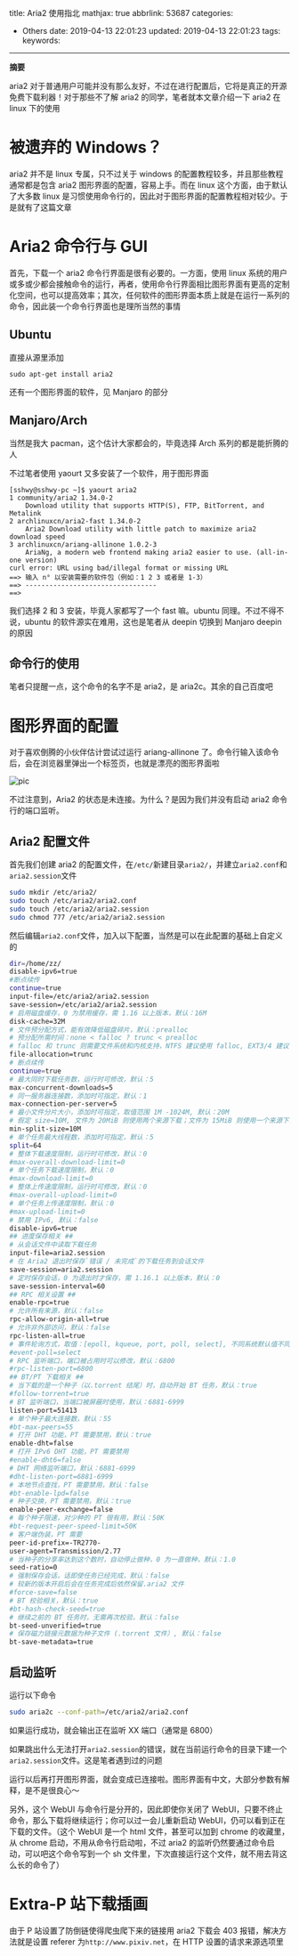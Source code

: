 title: Aria2 使用指北
mathjax: true
abbrlink: 53687
categories:
  - Others
date: 2019-04-13 22:01:23
updated: 2019-04-13 22:01:23
tags:
keywords:
---


**摘要**

aria2 对于普通用户可能并没有那么友好，不过在进行配置后，它将是真正的开源免费下载利器！对于那些不了解 aria2 的同学，笔者就本文章介绍一下 aria2 在 linux 下的使用


<!--more-->

# 被遗弃的 Windows？

aria2 并不是 linux 专属，只不过关于 windows 的配置教程较多，并且那些教程通常都是包含 aria2 图形界面的配置，容易上手。而在 linux 这个方面，由于默认了大多数 linux 是习惯使用命令行的，因此对于图形界面的配置教程相对较少。于是就有了这篇文章

# Aria2 命令行与 GUI

首先，下载一个 aria2 命令行界面是很有必要的。一方面，使用 linux 系统的用户或多或少都会接触命令的运行，再者，使用命令行界面相比图形界面有更高的定制化空间，也可以提高效率；其次，任何软件的图形界面本质上就是在运行一系列的命令，因此装一个命令行界面也是理所当然的事情

## Ubuntu

直接从源里添加

```
sudo apt-get install aria2
```

还有一个图形界面的软件，见 Manjaro 的部分

## Manjaro/Arch

当然是我大 pacman，这个估计大家都会的，毕竟选择 Arch 系列的都是能折腾的人

不过笔者使用 yaourt 又多安装了一个软件，用于图形界面

```
[sshwy@sshwy-pc ~]$ yaourt aria2
1 community/aria2 1.34.0-2
    Download utility that supports HTTP(S), FTP, BitTorrent, and Metalink
2 archlinuxcn/aria2-fast 1.34.0-2
    Aria2 Download utility with little patch to maximize aria2 download speed
3 archlinuxcn/ariang-allinone 1.0.2-3
    AriaNg, a modern web frontend making aria2 easier to use. (all-in-one version)
curl error: URL using bad/illegal format or missing URL
==> 输入 n° 以安装需要的软件包（例如：1 2 3 或者是 1-3）
==> ---------------------------------
==>
```

我们选择 2 和 3 安装，毕竟人家都写了一个 fast 嘛。ubuntu 同理。不过不得不说，ubuntu 的软件源实在难用，这也是笔者从 deepin 切换到 Manjaro deepin 的原因

## 命令行的使用

笔者只提醒一点，这个命令的名字不是 aria2，是 aria2c。其余的自己百度吧

# 图形界面的配置

对于喜欢倒腾的小伙伴估计尝试过运行 ariang-allinone 了。命令行输入该命令后，会在浏览器里弹出一个标签页，也就是漂亮的图形界面啦

![pic](https://hexo-source-1257756441.cos.ap-chengdu.myqcloud.com/2019/04/13/2322.png)

不过注意到，Aria2 的状态是未连接。为什么？是因为我们并没有启动 aria2 命令行的端口监听。

## Aria2 配置文件

首先我们创建 aria2 的配置文件，在`/etc/`新建目录`aria2/`，并建立`aria2.conf`和`aria2.session`文件

```bash
sudo mkdir /etc/aria2/
sudo touch /etc/aria2/aria2.conf
sudo touch /etc/aria2/aria2.session
sudo chmod 777 /etc/aria2/aria2.session
```

然后编辑`aria2.conf`文件，加入以下配置，当然是可以在此配置的基础上自定义的

```bash
dir=/home/zz/
disable-ipv6=true
#断点续传
continue=true
input-file=/etc/aria2/aria2.session
save-session=/etc/aria2/aria2.session
# 启用磁盘缓存，0 为禁用缓存，需 1.16 以上版本，默认：16M
disk-cache=32M
# 文件预分配方式，能有效降低磁盘碎片，默认：prealloc
# 预分配所需时间：none < falloc ? trunc < prealloc
# falloc 和 trunc 则需要文件系统和内核支持，NTFS 建议使用 falloc, EXT3/4 建议 trunc
file-allocation=trunc
# 断点续传
continue=true
# 最大同时下载任务数，运行时可修改，默认：5
max-concurrent-downloads=5
# 同一服务器连接数，添加时可指定，默认：1
max-connection-per-server=5
# 最小文件分片大小，添加时可指定，取值范围 1M -1024M, 默认：20M
# 假定 size=10M, 文件为 20MiB 则使用两个来源下载；文件为 15MiB 则使用一个来源下载
min-split-size=10M
# 单个任务最大线程数，添加时可指定，默认：5
split=64
# 整体下载速度限制，运行时可修改，默认：0
#max-overall-download-limit=0
# 单个任务下载速度限制，默认：0
#max-download-limit=0
# 整体上传速度限制，运行时可修改，默认：0
#max-overall-upload-limit=0
# 单个任务上传速度限制，默认：0
#max-upload-limit=0
# 禁用 IPv6, 默认：false
disable-ipv6=true
## 进度保存相关 ##
# 从会话文件中读取下载任务
input-file=aria2.session
# 在 Aria2 退出时保存`错误 / 未完成`的下载任务到会话文件
save-session=aria2.session
# 定时保存会话，0 为退出时才保存，需 1.16.1 以上版本，默认：0
save-session-interval=60
## RPC 相关设置 ##
enable-rpc=true
# 允许所有来源，默认：false
rpc-allow-origin-all=true
# 允许非外部访问，默认：false
rpc-listen-all=true
# 事件轮询方式，取值：[epoll, kqueue, port, poll, select], 不同系统默认值不同
#event-poll=select
# RPC 监听端口，端口被占用时可以修改，默认：6800
#rpc-listen-port=6800
## BT/PT 下载相关 ##
# 当下载的是一个种子（以.torrent 结尾）时，自动开始 BT 任务，默认：true
#follow-torrent=true
# BT 监听端口，当端口被屏蔽时使用，默认：6881-6999
listen-port=51413
# 单个种子最大连接数，默认：55
#bt-max-peers=55
# 打开 DHT 功能，PT 需要禁用，默认：true
enable-dht=false
# 打开 IPv6 DHT 功能，PT 需要禁用
#enable-dht6=false
# DHT 网络监听端口，默认：6881-6999
#dht-listen-port=6881-6999
# 本地节点查找，PT 需要禁用，默认：false
#bt-enable-lpd=false
# 种子交换，PT 需要禁用，默认：true
enable-peer-exchange=false
# 每个种子限速，对少种的 PT 很有用，默认：50K
#bt-request-peer-speed-limit=50K
# 客户端伪装，PT 需要
peer-id-prefix=-TR2770-
user-agent=Transmission/2.77
# 当种子的分享率达到这个数时，自动停止做种，0 为一直做种，默认：1.0
seed-ratio=0
# 强制保存会话，话即使任务已经完成，默认：false
# 较新的版本开启后会在任务完成后依然保留.aria2 文件
#force-save=false
# BT 校验相关，默认：true
#bt-hash-check-seed=true
# 继续之前的 BT 任务时，无需再次校验，默认：false
bt-seed-unverified=true
# 保存磁力链接元数据为种子文件 (.torrent 文件）, 默认：false
bt-save-metadata=true
```

## 启动监听

运行以下命令

```bash
sudo aria2c --conf-path=/etc/aria2/aria2.conf
```

如果运行成功，就会输出正在监听 XX 端口（通常是 6800）

如果跳出什么无法打开`aria2.session`的错误，就在当前运行命令的目录下建一个`aria2.session`文件。这是笔者遇到过的问题

运行以后再打开图形界面，就会变成已连接啦。图形界面有中文，大部分参数有解释，是不是很良心～

另外，这个 WebUI 与命令行是分开的，因此即使你关闭了 WebUI，只要不终止命令，那么下载将继续运行；你可以过一会儿重新启动 WebUI，仍可以看到正在下载的文件。（这个 WebUI 是一个 html 文件，甚至可以加到 chrome 的收藏里，从 chrome 启动，不用从命令行启动啦，不过 aria2 的监听仍然要通过命令启动，可以吧这个命令写到一个 sh 文件里，下次直接运行这个文件，就不用去背这么长的命令了）

# Extra-P 站下载插画

由于 P 站设置了防倒链使得爬虫爬下来的链接用 aria2 下载会 403 报错，解决方法就是设置 referer 为`http://www.pixiv.net`，在 HTTP 设置的请求来源选项里

